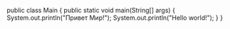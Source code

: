 public class Main { public static void main(String[] args) { System.out.println("Привет Мир!"); System.out.println("Hello world!"); } }
